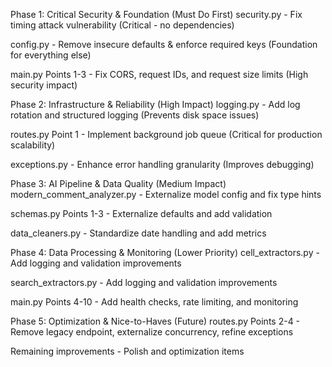 Phase 1: Critical Security & Foundation (Must Do First)
security.py - Fix timing attack vulnerability (Critical - no dependencies)

config.py - Remove insecure defaults & enforce required keys (Foundation for everything else)

main.py Points 1-3 - Fix CORS, request IDs, and request size limits (High security impact)

Phase 2: Infrastructure & Reliability (High Impact)
logging.py - Add log rotation and structured logging (Prevents disk space issues)

routes.py Point 1 - Implement background job queue (Critical for production scalability)

exceptions.py - Enhance error handling granularity (Improves debugging)

Phase 3: AI Pipeline & Data Quality (Medium Impact)
modern_comment_analyzer.py - Externalize model config and fix type hints

schemas.py Points 1-3 - Externalize defaults and add validation

data_cleaners.py - Standardize date handling and add metrics

Phase 4: Data Processing & Monitoring (Lower Priority)
cell_extractors.py - Add logging and validation improvements

search_extractors.py - Add logging and validation improvements

main.py Points 4-10 - Add health checks, rate limiting, and monitoring

Phase 5: Optimization & Nice-to-Haves (Future)
routes.py Points 2-4 - Remove legacy endpoint, externalize
 concurrency, refine exceptions
 
Remaining improvements - Polish and optimization items